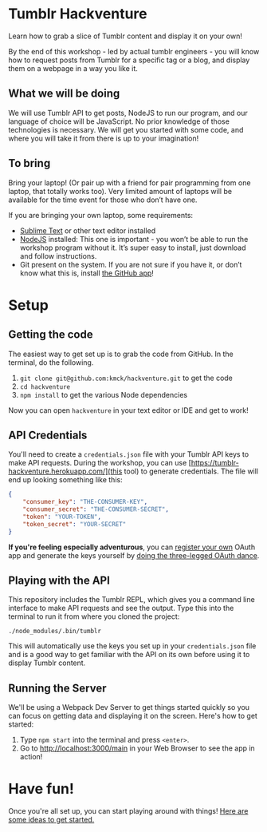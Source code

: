 # Tumblr Hackventure

Learn how to grab a slice of Tumblr content and display it on your own!

By the end of this workshop - led by actual tumblr engineers - you will know how to request posts from Tumblr for a specific tag or a blog, and display them on a webpage in a way you like it.

## What we will be doing

We will use Tumblr API to get posts, NodeJS to run our program, and our language of choice will be JavaScript. No prior knowledge of those technologies is necessary. We will get you started with some code, and where you will take it from there is up to your imagination!

## To bring

Bring your laptop! (Or pair up with a friend for pair programming from one laptop, that totally works too). Very limited amount of laptops will be available for the time event for those who don’t have one.

If you are bringing your own laptop, some requirements:

- [Sublime Text](https://www.sublimetext.com/) or other text editor installed
- [NodeJS](https://nodejs.org/en/) installed: This one is important - you won’t be able to run the workshop program without it. It’s super easy to install, just download and follow instructions.
- Git present on the system. If you are not sure if you have it, or don’t know what this is, install [the GitHub app](https://desktop.github.com/)!

# Setup

## Getting the code

The easiest way to get set up is to grab the code from GitHub. In the terminal, do the following.

1. `git clone git@github.com:kmck/hackventure.git` to get the code
2. `cd hackventure`
3. `npm install` to get the various Node dependencies

Now you can open `hackventure` in your text editor or IDE and get to work!

## API Credentials

You'll need to create a `credentials.json` file with your Tumblr API keys to make API requests. During the workshop, you can use [https://tumblr-hackventure.herokuapp.com/](this tool) to generate credentials. The file will end up looking something like this:

```json
{
    "consumer_key": "THE-CONSUMER-KEY",
    "consumer_secret": "THE-CONSUMER-SECRET",
    "token": "YOUR-TOKEN",
    "token_secret": "YOUR-SECRET"
}
```

**If you're feeling especially adventurous**, you can [register your own](https://www.tumblr.com/oauth/apps) OAuth app and generate the keys yourself by [doing the three-legged OAuth dance](https://github.com/kmck/tumblr-oauth).

## Playing with the API

This repository includes the Tumblr REPL, which gives you a command line interface to make API requests and see the output. Type this into the terminal to run it from where you cloned the project:

    ./node_modules/.bin/tumblr

This will automatically use the keys you set up in your `credentials.json` file and is a good way to get familiar with the API on its own before using it to display Tumblr content.

## Running the Server

We'll be using a Webpack Dev Server to get things started quickly so you can focus on getting data and displaying it on the screen. Here's how to get started:

1. Type `npm start` into the terminal and press `<enter>`.
2. Go to [http://localhost:3000/main](http://localhost:3000/main) in your Web Browser to see the app in action!

# Have fun!

Once you're all set up, you can start playing around with things! [Here are some ideas to get started.](CHALLENGES.md)
